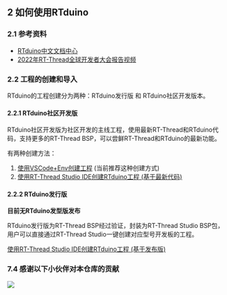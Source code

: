 
## 2 如何使用RTduino

### 2.1 参考资料

- [RTduino中文文档中心](./docs/zh/)
- [2022年RT-Thread全球开发者大会报告视频](https://www.bilibili.com/video/BV1Wa411L7B4)

### 2.2 工程的创建和导入

RTduino的工程创建分为两种：RTduino发行版 和 RTduino社区开发版本。

#### 2.2.1 RTduino社区开发版

RTduino社区开发版为社区开发的主线工程，使用最新RT-Thread和RTduino代码，支持更多的RT-Thread BSP，可以尝鲜RT-Thread和RTduino的最新功能。

有两种创建方法：

1. [使用VSCode+Env创建工程](docs/zh/6.使用VSCode+Env创建工程.md) (当前推荐这种创建方式)
2. [使用RT-Thread Studio IDE创建RTduino工程 (基于最新代码)](docs/zh/5.使用RT-Thread%20Studio%20IDE创建工程.md#51-rtduino社区开发版工程创建方法)

#### 2.2.2 RTduino发行版

**目前无RTduino发型版发布**

RTduino发行版为RT-Thread BSP经过验证，封装为RT-Thread Studio BSP包，用户可以直接通过RT-Thread Studio一键创建对应型号开发板的工程。

[使用RT-Thread Studio IDE创建RTduino工程 (基于发布版)](docs/zh/5.使用RT-Thread%20Studio%20IDE创建工程.md#52-rtduino发行版工程创建方法)

### 7.4 感谢以下小伙伴对本仓库的贡献

<a href="https://github.com/RTduino/rtduino/graphs/contributors">
  <img src="https://contrib.rocks/image?repo=RTduino/rtduino" />
</a>
